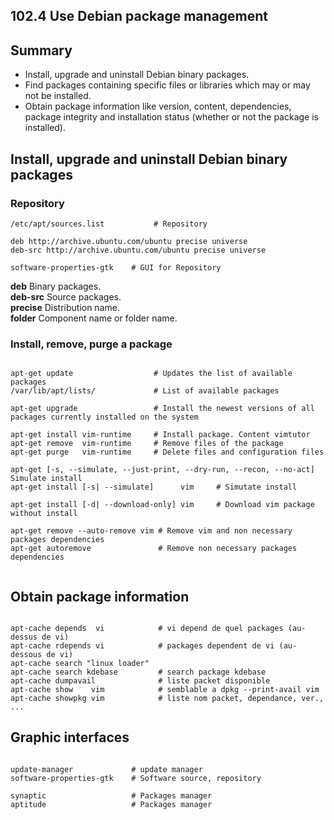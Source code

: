 102.4 Use Debian package management
-----------------------------------

Summary
-------

- Install, upgrade and uninstall Debian binary packages.
- Find packages containing specific files or libraries which may or may not be installed.
- Obtain package information like version, content, dependencies, package integrity and installation status (whether or not the package is installed).

Install, upgrade and uninstall Debian binary packages
-----------------------------------------------------

### Repository ###

<pre><code>/etc/apt/sources.list           # Repository

deb http://archive.ubuntu.com/ubuntu precise universe
deb-src http://archive.ubuntu.com/ubuntu precise universe

software-properties-gtk    # GUI for Repository
</code></pre>

**deb** Binary packages.  
**deb-src** Source packages.  
**precise** Distribution name.  
**folder**  Component name or folder name.  


### Install, remove, purge a package ###
<pre><code>
apt-get update                  # Updates the list of available packages
/var/lib/apt/lists/             # List of available packages

apt-get upgrade                 # Install the newest versions of all packages currently installed on the system

apt-get install vim-runtime     # Install package. Content vimtutor
apt-get remove  vim-runtime     # Remove files of the package
apt-get purge   vim-runtime     # Delete files and configuration files

apt-get [-s, --simulate, --just-print, --dry-run, --recon, --no-act] Simulate install
apt-get install [-s| --simulate]      vim     # Simutate install

apt-get install [-d| --download-only] vim     # Download vim package without install

apt-get remove --auto-remove vim # Remove vim and non necessary packages dependencies
apt-get autoremove               # Remove non necessary packages dependencies

</code></pre>


Obtain package information
--------------------------

<pre><code>
apt-cache depends  vi            # vi depend de quel packages (au-dessus de vi)
apt-cache rdepends vi            # packages dependent de vi (au-dessous de vi) 
apt-cache search "linux loader"
apt-cache search kdebase         # search package kdebase
apt-cache dumpavail              # liste packet disponible
apt-cache show    vim            # semblable a dpkg --print-avail vim  
apt-cache showpkg vim            # liste nom packet, dependance, ver., ...
</code></pre>


Graphic interfaces
------------------

<pre><code>
update-manager             # update manager
software-properties-gtk    # Software source, repository

synaptic                   # Packages manager
aptitude                   # Packages manager
</code></pre>
